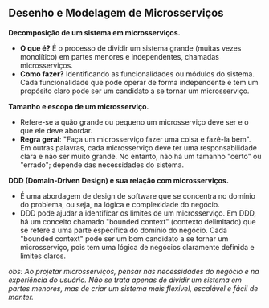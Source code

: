 ## **Desenho e Modelagem de Microsserviços**

**Decomposição de um sistema em microsserviços.**

- **O que é?** É o processo de dividir um sistema grande (muitas vezes monolítico) em partes menores e independentes, chamadas microsserviços.
- **Como fazer?** Identificando as funcionalidades ou módulos do sistema. Cada funcionalidade que pode operar de forma independente e tem um propósito claro pode ser um candidato a se tornar um microsserviço.

**Tamanho e escopo de um microsserviço.**

- Refere-se a quão grande ou pequeno um microsserviço deve ser e o que ele deve abordar.
- **Regra geral**: "Faça um microsserviço fazer uma coisa e fazê-la bem". Em outras palavras, cada microsserviço deve ter uma responsabilidade clara e não ser muito grande. No entanto, não há um tamanho "certo" ou "errado"; depende das necessidades do sistema.

**DDD (Domain-Driven Design) e sua relação com microsserviços.**

- É uma abordagem de design de software que se concentra no domínio do problema, ou seja, na lógica e complexidade do negócio.
- DDD pode ajudar a identificar os limites de um microsserviço. Em DDD, há um conceito chamado "bounded context" (contexto delimitado) que se refere a uma parte específica do domínio do negócio. Cada "bounded context" pode ser um bom candidato a se tornar um microsserviço, pois tem uma lógica de negócios claramente definida e limites claros.

*obs: Ao projetar microsserviços,  pensar nas necessidades do negócio e na experiência do usuário. Não se trata apenas de dividir um sistema em partes menores, mas de criar um sistema mais flexível, escalável e fácil de manter.*
